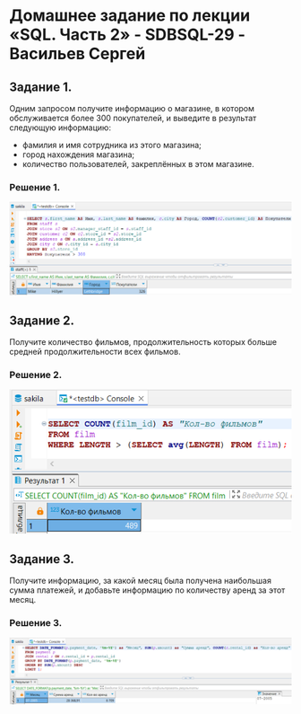 # Домашнее задание по лекции «SQL. Часть 2» - SDBSQL-29 - Васильев Сергей

## Задание 1. 
Одним запросом получите информацию о магазине, в котором обслуживается более 300 покупателей, и выведите в результат следующую информацию:

* фамилия и имя сотрудника из этого магазина;
* город нахождения магазина;
* количество пользователей, закреплённых в этом магазине.



### Решение 1.

![png](./img/1.22.png)

## Задание 2. 
Получите количество фильмов, продолжительность которых больше средней продолжительности всех фильмов.

### Решение 2.

![png](./img/2.22.png)

## Задание 3. 
Получите информацию, за какой месяц была получена наибольшая сумма платежей, и добавьте информацию по количеству аренд за этот месяц.

### Решение 3.

![png](./img/3.22.png)


